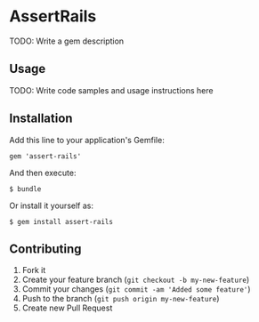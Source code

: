 # AssertRails

TODO: Write a gem description

## Usage

TODO: Write code samples and usage instructions here

## Installation

Add this line to your application's Gemfile:

    gem 'assert-rails'

And then execute:

    $ bundle

Or install it yourself as:

    $ gem install assert-rails

## Contributing

1. Fork it
2. Create your feature branch (`git checkout -b my-new-feature`)
3. Commit your changes (`git commit -am 'Added some feature'`)
4. Push to the branch (`git push origin my-new-feature`)
5. Create new Pull Request

